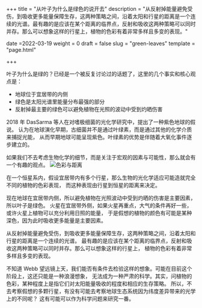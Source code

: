 +++
title = "从叶子为什么是绿色的说开去"
description = "从反射掉能量避免受伤，到吸收更多能量保障生存，这两种策略之间，沿着太阳和行星的距离是一个连续的光谱。最有趣的是应该在某个距离的临界点，反射和吸收这两种策略可以同时并存。那么可以想象这样的行星上，植物的色彩有着非常多样且多变的表现。"

date =2022-03-19
weight = 0
draft = false
slug = "green-leaves"
template = "page.html"

+++

叶子为什么是绿的？已经是一个被反复讨论过的话题了，这里的几个事实和核心观点是：
* 地球位于宜居带的内侧
* 绿色是太阳光谱里能量分布最强的部分
* 反射掉最主要的绿色可以避免植物在光照的波动中受到灼晒伤害

2018 年 DasSarma 等人在对嗜极细菌的光化学研究中，提出了一种紫色地球的假说。
认为在地球演化早期，古细菌并不是通过叶绿素，而是通过其他的化学介质来捕捉光能，
从而早期地球可能呈现紫色。叶绿素的优势是伴随着大氧化事件逐步建立的。

如果我们不去考虑生物化学的细节，而是关注于宏观的因素与可能性，那么就会有一个有趣的观点。
![色彩与距离](../color-by-distant.png)

在一个恒星系内，假设宜居带内有多个行星，那么生物的光化学适应可能造就完全不同的植物的色彩表现，
而这种表现由行星到恒星的距离来决定。

现在地球在宜居带内侧，所以避免植物在光照波动中受到灼晒的伤害是主要因素，所以叶子是绿色。
火星在宜居带外侧，如果火星再重点，大气的条件再好一些，或许火星上植物可以充分利用日照的能量，
于是假想的植物的颜色有可能是某种深色，因为此时吸收更多能量是主要因素。

从反射掉能量避免受伤，到吸收更多能量保障生存，这两种策略之间，沿着太阳和行星的距离是一个连续的光谱。
最有趣的是应该在某个距离的临界点，反射和吸收这两种策略可以同时并存。那么可以想象这样的行星上，
植物的色彩有着非常多样且多变的表现。

不知道 Webb 望远镜上天，我们能否有条件去检验这样的想象。可能在目前这个阶段上，这还只能是一种浪漫想象，
无法成为一种严肃的科学。其实，问植物的色彩，某种程度上是指它们对太阳能量吸收的程度和相应的生存策略。
所以，不去考察假想的多颗行星，有没有可能去考察地球生态系统因为纬度差异带来的光学上的不同呢？
这有可能可以作为科学问题来研究一番。





